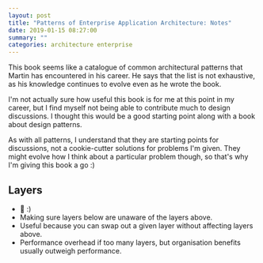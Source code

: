 ```yaml
---
layout: post
title: "Patterns of Enterprise Application Architecture: Notes"
date: 2019-01-15 08:27:00
summary: ""
categories: architecture enterprise
---
```


This book seems like a catalogue of common architectural patterns that Martin has encountered in his career. He says that the list is not exhaustive, as his knowledge continues to evolve even as he wrote the book.

I'm not actually sure how useful this book is for me at this point in my career, but I find myself not being able to contribute much to design discussions. I thought this would be a good starting point along with a book about design patterns.

As with all patterns, I understand that they are starting points for discussions, not a cookie-cutter solutions for problems I'm given. They might evolve how I think about a particular problem though, so that's why I'm giving this book a go :)

## Layers

- 🍰 :)
- Making sure layers below are unaware of the layers above.
- Useful because you can swap out a given layer without affecting layers above.
- Performance overhead if too many layers, but organisation benefits usually outweigh performance.
